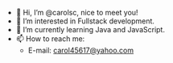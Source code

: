 - 👋 Hi, I’m @carolsc, nice to meet you!
- 👀 I’m interested in Fullstack development.
- 🌱 I’m currently learning Java and JavaScript. 
- 📫 How to reach me: 
  - E-mail: carol45617@yahoo.com

<!---
carolsc/carolsc is a ✨ special ✨ repository because its `README.md` (this file) appears on your GitHub profile.
You can click the Preview link to take a look at your changes.
--->

